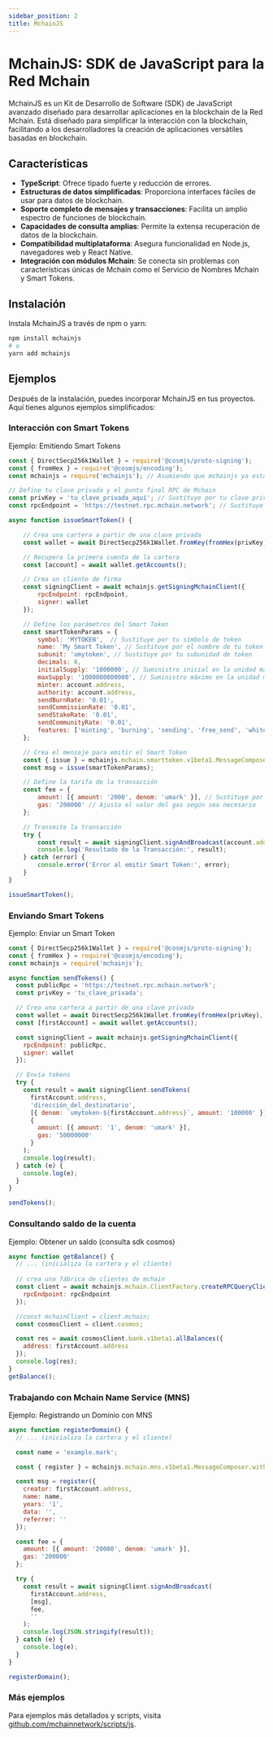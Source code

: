 ```yaml
---
sidebar_position: 2
title: MchainJS
---
```


# MchainJS: SDK de JavaScript para la Red Mchain

MchainJS es un Kit de Desarrollo de Software (SDK) de JavaScript avanzado diseñado para desarrollar aplicaciones en la blockchain de la Red Mchain. Está diseñado para simplificar la interacción con la blockchain, facilitando a los desarrolladores la creación de aplicaciones versátiles basadas en blockchain.

## Características

- **TypeScript**: Ofrece tipado fuerte y reducción de errores.
- **Estructuras de datos simplificadas**: Proporciona interfaces fáciles de usar para datos de blockchain.
- **Soporte completo de mensajes y transacciones**: Facilita un amplio espectro de funciones de blockchain.
- **Capacidades de consulta amplias**: Permite la extensa recuperación de datos de la blockchain.
- **Compatibilidad multiplataforma**: Asegura funcionalidad en Node.js, navegadores web y React Native.
- **Integración con módulos Mchain**: Se conecta sin problemas con características únicas de Mchain como el Servicio de Nombres Mchain y Smart Tokens.

## Instalación

Instala MchainJS a través de npm o yarn:

```bash
npm install mchainjs
# o
yarn add mchainjs
```

## Ejemplos

Después de la instalación, puedes incorporar MchainJS en tus proyectos. Aquí tienes algunos ejemplos simplificados:

### Interacción con Smart Tokens

Ejemplo: Emitiendo Smart Tokens

```javascript
const { DirectSecp256k1Wallet } = require('@cosmjs/proto-signing');
const { fromHex } = require('@cosmjs/encoding');
const mchainjs = require('mchainjs'); // Asumiendo que mchainjs ya está instalado

// Define tu clave privada y el punto final RPC de Mchain
const privKey = 'tu_clave_privada_aquí'; // Sustituye por tu clave privada
const rpcEndpoint = 'https://testnet.rpc.mchain.network'; // Sustituye por el punto final RPC apropiado

async function issueSmartToken() {

    // Crea una cartera a partir de una clave privada
    const wallet = await DirectSecp256k1Wallet.fromKey(fromHex(privKey), 'm');

    // Recupera la primera cuenta de la cartera
    const [account] = await wallet.getAccounts();

    // Crea un cliente de firma
    const signingClient = await mchainjs.getSigningMchainClient({
        rpcEndpoint: rpcEndpoint,
        signer: wallet
    });

    // Define los parámetros del Smart Token
    const smartTokenParams = {
        symbol: 'MYTOKEN',  // Sustituye por tu símbolo de token
        name: 'My Smart Token', // Sustituye por el nombre de tu token
        subunit: 'umytoken', // Sustituye por tu subunidad de token
        decimals: 6,
        initialSupply: '1000000', // Suministro inicial en la unidad más pequeña
        maxSupply: '1000000000000', // Suministro máximo en la unidad más pequeña
        minter: account.address,
        authority: account.address,
        sendBurnRate: '0.01',
        sendCommissionRate: '0.01',
        sendStakeRate: '0.01',
        sendCommunityRate: '0.01',
        features: ['minting', 'burning', 'sending', 'free_send', 'whitelist', 'freezing']
    };

    // Crea el mensaje para emitir el Smart Token
    const { issue } = mchainjs.mchain.smarttoken.v1beta1.MessageComposer.withTypeUrl;
    const msg = issue(smartTokenParams);

    // Define la tarifa de la transacción
    const fee = {
        amount: [{ amount: '2000', denom: 'umark' }], // Sustituye por la tarifa apropiada
        gas: '200000' // Ajusta el valor del gas según sea necesario
    };

    // Transmite la transacción
    try {
        const result = await signingClient.signAndBroadcast(account.address, [msg], fee, '');
        console.log('Resultado de la Transacción:', result);
    } catch (error) {
        console.error('Error al emitir Smart Token:', error);
    }
}

issueSmartToken();
```

### Enviando Smart Tokens

Ejemplo: Enviar un Smart Token

```javascript
const { DirectSecp256k1Wallet } = require('@cosmjs/proto-signing');
const { fromHex } = require('@cosmjs/encoding');
const mchainjs = require('mchainjs');

async function sendTokens() {
  const publicRpc = 'https://testnet.rpc.mchain.network';
  const privKey = 'tu_clave_privada';

  // Crea una cartera a partir de una clave privada
  const wallet = await DirectSecp256k1Wallet.fromKey(fromHex(privKey), 'm');
  const [firstAccount] = await wallet.getAccounts();

  const signingClient = await mchainjs.getSigningMchainClient({
    rpcEndpoint: publicRpc,
    signer: wallet
  });

  // Envía tokens
  try {
    const result = await signingClient.sendTokens(
      firstAccount.address,
      'dirección_del_destinatario',
      [{ denom: `umytoken-${firstAccount.address}`, amount: '100000' }],
      {
        amount: [{ amount: '1', denom: 'umark' }],
        gas: '50000000'
      }
    );
    console.log(result);
  } catch (e) {
    console.log(e);
  }
}

sendTokens();
```


### Consultando saldo de la cuenta

Ejemplo: Obtener un saldo (consulta sdk cosmos)

```javascript
async function getBalance() {
  // ... (inicializa la cartera y el cliente)
  
  // crea una fábrica de clientes de mchain
  const client = await mchainjs.mchain.ClientFactory.createRPCQueryClient({
    rpcEndpoint: rpcEndpoint
  });

  //const mchainClient = client.mchain;
  const cosmosClient = client.cosmos;

  const res = await cosmosClient.bank.v1beta1.allBalances({
    address: firstAccount.address
  });
  console.log(res);
}
getBalance();
```

### Trabajando con Mchain Name Service (MNS)

Ejemplo: Registrando un Dominio con MNS

```javascript
async function registerDomain() {
  // ... (inicializa la cartera y el cliente)

  const name = 'example.mark';

  const { register } = mchainjs.mchain.mns.v1beta1.MessageComposer.withTypeUrl;

  const msg = register({
    creator: firstAccount.address,
    name: name,
    years: '1',
    data: '',
    referrer: ''
  });

  const fee = {
    amount: [{ amount: '20000', denom: 'umark' }],
    gas: '200000'
  };

  try {
    const result = await signingClient.signAndBroadcast(
      firstAccount.address,
      [msg],
      fee,
      ''
    );
    console.log(JSON.stringify(result));
  } catch (e) {
    console.log(e);
  }
}

registerDomain();

```

### Más ejemplos

Para ejemplos más detallados y scripts, visita [github.com/mchainnetwork/scripts/js](https://github.com/mchainnetwork/scripts/js).
